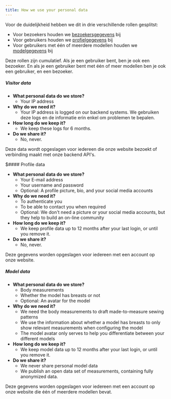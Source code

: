 ```yaml
---
title: How we use your personal data
---
```


Voor de duidelijkheid hebben we dit in drie verschillende rollen gesplitst:

-   Voor bezoekers houden we [bezoekersgegevens](#visitor-data) bij
-   Voor gebruikers houden we [profielgegevens](#profile-data) bij
-   Voor gebruikers met één of meerdere modellen houden we [modelgegevens](#model-data) bij

Deze rollen zijn cumulatief. Als je een gebruiker bent, ben je ook een bezoeker. En als je een gebruiker bent met één of meer modellen ben je ook een gebruiker, en een bezoeker.

<Note>

##### Visitor data

-   **What personal data do we store?**
    -   Your IP address
-   **Why do we need it?**
    -   Your IP address is logged on our backend systems. We gebruiken deze logs en de informatie erin enkel om problemen te bepalen.
-   **How long do we keep it?**
    -   We keep these logs for 6 months.
-   **Do we share it?**
    -   No, never.

Deze data wordt opgeslagen voor iedereen die onze website bezoekt of verbinding maakt met onze backend API's.

</Note>

<Note>

$#### Profile data

-   **What personal data do we store?**
    -   Your E-mail address
    -   Your username and password
    -   Optional: A profile picture, bio, and your social media accounts
-   **Why do we need it?**
    -   To authenticate you
    -   To be able to contact you when required
    -   Optional: We don't need a picture or your social media accounts, but they help to build an on-line community
-   **How long do we keep it?**
    -   We keep profile data up to 12 months after your last login, or until you remove it.
-   **Do we share it?**
    -   No, never.

Deze gegevens worden opgeslagen voor iedereen met een account op onze website.

</Note>

<Note>

##### Model data

-   **What personal data do we store?**
    -   Body measurements
    -   Whether the model has breasts or not
    -   Optional: An avatar for the model
-   **Why do we need it?**
    -   We need the body measurements to draft made-to-measure sewing patterns
    -   We use the information about whether a model has breasts to only show relevant measurements when configuring the model
    -   The model avatar only serves to help you differentiate between your different models
-   **How long do we keep it?**
    -   We keep model data up to 12 months after your last login, or until you remove it.
-   **Do we share it?**
    -   We never share personal model data
    -   We publish an open data set of measurements, containing fully anonymized data.

Deze gegevens worden opgeslagen voor iedereen met een account op onze website die één of meerdere modellen bevat.

</Note>
